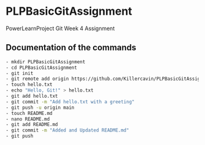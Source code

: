 # PLPBasicGitAssignment
PowerLearnProject Git Week 4 Assignment

## Documentation of the commands
```sh
- mkdir PLPBasicGitAssignment
- cd PLPBasicGitAssignment
- git init
- git remote add origin https://github.com/Killercavin/PLPBasicGitAssignment
- touch hello.txt
- echo "Hello, Git!" > hello.txt
- git add hello.txt
- git commit -m "Add hello.txt with a greeting"
- git push -u origin main
- touch README.md
- nano README.md
- git add README.md
- git commit -m "Added and Updated README.md"
- git push
```
